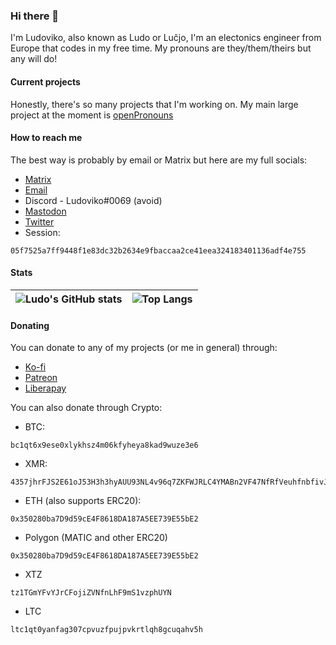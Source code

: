 ### Hi there 👋
I'm Ludoviko, also known as Ludo or Luĉjo, I'm an electonics engineer from Europe that codes in my free time. My pronouns are they/them/theirs but any will do!

#### Current projects
Honestly, there's so many projects that I'm working on. My main large project at the moment is [openPronouns](https://github.com/openPronouns)

#### How to reach me
The best way is probably by email or Matrix but here are my full socials:
 - [Matrix](https://matrix.to/#/@ludoviko_:matrix.org)
 - [Email](mailto:me@ludoviko.ch)
 - Discord - Ludoviko#0069 (avoid)
 - [Mastodon](https://mstdn.social/@Ludoviko)
 - [Twitter](https://twitter.com/Ludoviko_)
 - Session:
```
05f7525a7ff9448f1e83dc32b2634e9fbaccaa2ce41eea324183401136adf4e755
```

#### Stats
|![Ludo's GitHub stats](https://github-readme-stats.vercel.app/api?username=Lucxjo&show_icons=true&theme=dracula) | ![Top Langs](https://github-readme-stats.vercel.app/api/top-langs/?username=Lucxjo&theme=dracula&show_icons=true&layout=compact)|
|-------|------|

#### Donating
You can donate to any of my projects (or me in general) through:
 - [Ko-fi](https://ko-fi.com/ludoviko)
 - [Patreon](https://www.patreon.com/ludoviko)
 - [Liberapay](https://liberapay.com/ludoviko)  

You can also donate through Crypto:
 - BTC:
```
bc1qt6x9ese0xlykhsz4m06kfyheya8kad9wuze3e6
```
 - XMR:
```
4357jhrFJS2E61oJ53H3h3hyAUU93NL4v96q7ZKFWJRLC4YMABn2VF47NfRfVeuhfnbfivJidSbNiL6MM4hNfXTd78KM1MR
```
 - ETH (also supports ERC20):
```
0x350280ba7D9d59cE4F8618DA187A5EE739E55bE2
```
 - Polygon (MATIC and other ERC20)
```
0x350280ba7D9d59cE4F8618DA187A5EE739E55bE2
```
 - XTZ
```
tz1TGmYFvYJrCFojiZVNfnLhF9mS1vzphUYN
```
  - LTC
```
ltc1qt0yanfag307cpvuzfpujpvkrtlqh8gcuqahv5h
```

<!--
**Lucxjo/Lucxjo** is a ✨ _special_ ✨ repository because its `README.md` (this file) appears on your GitHub profile.

Here are some ideas to get you started:

- 🔭 I’m currently working on ...
- 🌱 I’m currently learning ...
- 👯 I’m looking to collaborate on ...
- 🤔 I’m looking for help with ...
- 💬 Ask me about ...
- 📫 How to reach me: ...
- 😄 Pronouns: ...
- ⚡ Fun fact: ...
-->
